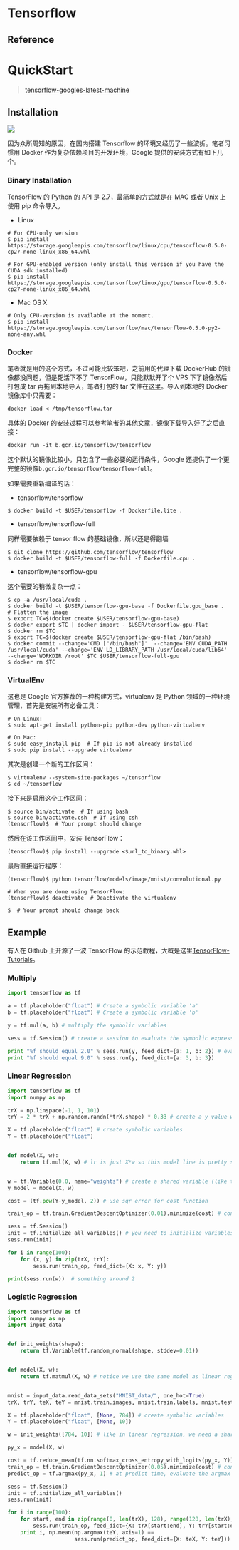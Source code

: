 

# Tensorflow

## Reference

# QuickStart

> [tensorflow-googles-latest-machine](http://googleresearch.blogspot.com/2015/11/tensorflow-googles-latest-machine_9.html)

## Installation

![](http://1.bp.blogspot.com/-vDKYuCD8Gyg/Vj0B3BEQfXI/AAAAAAAAAyA/9tWmYUOxo0g/s1600/cifar10_2.gif)

因为众所周知的原因，在国内搭建 Tensorflow 的环境又经历了一些波折。笔者习惯用 Docker 作为复杂依赖项目的开发环境，Google 提供的安装方式有如下几个。

### Binary Installation

TensorFlow 的 Python 的 API 是 2.7，最简单的方式就是在 MAC 或者 Unix 上使用 pip 命令导入。

* Linux

```
# For CPU-only version
$ pip install https://storage.googleapis.com/tensorflow/linux/cpu/tensorflow-0.5.0-cp27-none-linux_x86_64.whl

# For GPU-enabled version (only install this version if you have the CUDA sdk installed)
$ pip install https://storage.googleapis.com/tensorflow/linux/gpu/tensorflow-0.5.0-cp27-none-linux_x86_64.whl
```

* Mac OS X

```
# Only CPU-version is available at the moment.
$ pip install https://storage.googleapis.com/tensorflow/mac/tensorflow-0.5.0-py2-none-any.whl
```

### Docker

笔者就是用的这个方式，不过可能比较笨吧，之前用的代理下载 DockerHub 的镜像都没问题，但是死活下不了 TensorFlow，只能默默开了个 VPS 下了镜像然后打包成 tar 再拖到本地导入，笔者打包的 tar 文件在[这里](http://7xlgth.com1.z0.glb.clouddn.com/DQ9S2MI7jAnx2HjotLLxSTObTBYyjCYrEhBQNwVF)。导入到本地的 Docker 镜像库中只需要：

```shell
docker load < /tmp/tensorflow.tar
```

具体的 Docker 的安装过程可以参考笔者的其他文章，镜像下载导入好了之后直接：

```
docker run -it b.gcr.io/tensorflow/tensorflow
```

这个默认的镜像比较小，只包含了一些必要的运行条件，Google 还提供了一个更完整的镜像`b.gcr.io/tensorflow/tensorflow-full`。

如果需要重新编译的话：

* tensorflow/tensorflow

```
$ docker build -t $USER/tensorflow -f Dockerfile.lite .
```

* tensorflow/tensorflow-full

同样需要依赖于 tensor flow 的基础镜像，所以还是得翻墙

```
$ git clone https://github.com/tensorflow/tensorflow
$ docker build -t $USER/tensorflow-full -f Dockerfile.cpu .
```

* [](https://github.com/tensorflow/tensorflow/tree/master/tensorflow/tools/docker#tensorflowtensorflow-gpu)tensorflow/tensorflow-gpu

这个需要的稍微复杂一点：

```
$ cp -a /usr/local/cuda .
$ docker build -t $USER/tensorflow-gpu-base -f Dockerfile.gpu_base .
# Flatten the image
$ export TC=$(docker create $USER/tensorflow-gpu-base)
$ docker export $TC | docker import - $USER/tensorflow-gpu-flat
$ docker rm $TC
$ export TC=$(docker create $USER/tensorflow-gpu-flat /bin/bash)
$ docker commit --change='CMD ["/bin/bash"]'  --change='ENV CUDA_PATH /usr/local/cuda' --change='ENV LD_LIBRARY_PATH /usr/local/cuda/lib64' --change='WORKDIR /root' $TC $USER/tensorflow-full-gpu
$ docker rm $TC
```

### VirtualEnv

这也是 Google 官方推荐的一种构建方式，virtualenv 是 Python 领域的一种环境管理，首先是安装所有必备工具：

```
# On Linux:
$ sudo apt-get install python-pip python-dev python-virtualenv

# On Mac:
$ sudo easy_install pip  # If pip is not already installed
$ sudo pip install --upgrade virtualenv
```

其次是创建一个新的工作区间：

```
$ virtualenv --system-site-packages ~/tensorflow
$ cd ~/tensorflow
```

接下来是启用这个工作区间：

```
$ source bin/activate  # If using bash
$ source bin/activate.csh  # If using csh
(tensorflow)$  # Your prompt should change
```

然后在该工作区间中，安装 TensorFlow：

```
(tensorflow)$ pip install --upgrade <$url_to_binary.whl>
```

最后直接运行程序：

```
(tensorflow)$ python tensorflow/models/image/mnist/convolutional.py

# When you are done using TensorFlow:
(tensorflow)$ deactivate  # Deactivate the virtualenv

$  # Your prompt should change back
```

## Example

有人在 Github 上开源了一波 TensorFlow 的示范教程，大概是这里[TensorFlow-Tutorials](https://github.com/nlintz/TensorFlow-Tutorials)。

### Multiply

```python
import tensorflow as tf

a = tf.placeholder("float") # Create a symbolic variable 'a'
b = tf.placeholder("float") # Create a symbolic variable 'b'

y = tf.mul(a, b) # multiply the symbolic variables

sess = tf.Session() # create a session to evaluate the symbolic expressions

print "%f should equal 2.0" % sess.run(y, feed_dict={a: 1, b: 2}) # eval expressions with parameters for a and b
print "%f should equal 9.0" % sess.run(y, feed_dict={a: 3, b: 3})
```

### Linear Regression

```python
import tensorflow as tf
import numpy as np

trX = np.linspace(-1, 1, 101)
trY = 2 * trX + np.random.randn(*trX.shape) * 0.33 # create a y value which is approximately linear but with some random noise

X = tf.placeholder("float") # create symbolic variables
Y = tf.placeholder("float")


def model(X, w):
    return tf.mul(X, w) # lr is just X*w so this model line is pretty simple


w = tf.Variable(0.0, name="weights") # create a shared variable (like theano.shared) for the weight matrix
y_model = model(X, w)

cost = (tf.pow(Y-y_model, 2)) # use sqr error for cost function

train_op = tf.train.GradientDescentOptimizer(0.01).minimize(cost) # construct an optimizer to minimize cost and fit line to my data

sess = tf.Session()
init = tf.initialize_all_variables() # you need to initialize variables (in this case just variable W)
sess.run(init)

for i in range(100):
    for (x, y) in zip(trX, trY):
        sess.run(train_op, feed_dict={X: x, Y: y})

print(sess.run(w))  # something around 2
```

### Logistic Regression

```python
import tensorflow as tf
import numpy as np
import input_data


def init_weights(shape):
    return tf.Variable(tf.random_normal(shape, stddev=0.01))


def model(X, w):
    return tf.matmul(X, w) # notice we use the same model as linear regression, this is because there is a baked in cost function which performs softmax and cross entropy


mnist = input_data.read_data_sets("MNIST_data/", one_hot=True)
trX, trY, teX, teY = mnist.train.images, mnist.train.labels, mnist.test.images, mnist.test.labels

X = tf.placeholder("float", [None, 784]) # create symbolic variables
Y = tf.placeholder("float", [None, 10])

w = init_weights([784, 10]) # like in linear regression, we need a shared variable weight matrix for logistic regression

py_x = model(X, w)

cost = tf.reduce_mean(tf.nn.softmax_cross_entropy_with_logits(py_x, Y)) # compute mean cross entropy (softmax is applied internally)
train_op = tf.train.GradientDescentOptimizer(0.05).minimize(cost) # construct optimizer
predict_op = tf.argmax(py_x, 1) # at predict time, evaluate the argmax of the logistic regression

sess = tf.Session()
init = tf.initialize_all_variables()
sess.run(init)

for i in range(100):
    for start, end in zip(range(0, len(trX), 128), range(128, len(trX), 128)):
        sess.run(train_op, feed_dict={X: trX[start:end], Y: trY[start:end]})
    print i, np.mean(np.argmax(teY, axis=1) ==
                     sess.run(predict_op, feed_dict={X: teX, Y: teY}))
```
